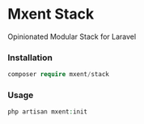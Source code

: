 # Mxent Stack

Opinionated Modular Stack for Laravel

### Installation

```php
composer require mxent/stack
```

### Usage

```php
php artisan mxent:init
```
